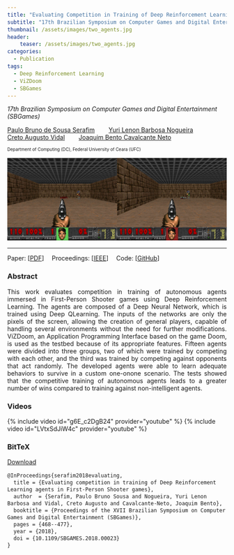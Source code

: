 ```yaml
---
title: "Evaluating Competition in Training of Deep Reinforcement Learning Agents in First-Person Shooter Games"
subtitle: "17th Brazilian Symposium on Computer Games and Digital Entertainment (SBGames)"
thumbnail: /assets/images/two_agents.jpg
header:
    teaser: /assets/images/two_agents.jpg
categories:
  - Publication
tags:
  - Deep Reinforcement Learning
  - ViZDoom
  - SBGames
---
```


*17th Brazilian Symposium on Computer Games and Digital Entertainment (SBGames)*  

[Paulo Bruno de Sousa Serafim](paulobruno.github.io)
  [Yuri Lenon Barbosa Nogueira](http://www.lia.ufc.br/~yuri/)  
[Creto Augusto Vidal](http://www.lia.ufc.br/~cvidal/)
  [Joaquim Bento Cavalcante Neto](http://www.lia.ufc.br/~joaquimb/)

<p style="font-size:0.7em">
    Department of Computing (DC), Federal University of Ceara (UFC)
</p>

![Both agents facing each other](/assets/images/two_agents.jpg)

---

Paper: [[PDF](https://www.sbgames.org/sbgames2018/files/papers/ComputacaoFull/188165.pdf)]
 Proceedings: [[IEEE](https://ieeexplore.ieee.org/document/8636940)]
 Code: [[GitHub](https://github.com/paulobruno/ViZDoom/tree/pbmaster)]


### Abstract

<p style="text-align:justify">
This work evaluates competition in training of autonomous agents immersed in First-Person Shooter games using Deep Reinforcement Learning. The agents are composed of a Deep Neural Network, which is trained using Deep QLearning. The inputs of the networks are only the pixels of the screen, allowing the creation of general players, capable of handling several environments without the need for further modifications. ViZDoom, an Application Programming Interface based on the game Doom, is used as the testbed because of its appropriate features. Fifteen agents were divided into three groups, two of which were trained by competing with each other, and the third was trained by competing against opponents that act randomly. The developed agents were able to learn adequate behaviors to survive in a custom one-onone scenario. The tests showed that the competitive training of autonomous agents leads to a greater number of wins compared to training against non-intelligent agents.
</p>


### Videos

{% include video id="g6E_c2DgB24" provider="youtube" %}
{% include video id="LVtxSdJiW4c" provider="youtube" %}


### BitTeX

<p style="text-align:left">
  <a  href="/assets/citations/serafim2018evaluating.bib">Download</a>
</p>

```
@InProceedings{serafim2018evaluating,
  title = {Evaluating competition in training of Deep Reinforcement Learning agents in First-Person Shooter games},
  author  = {Serafim, Paulo Bruno Sousa and Nogueira, Yuri Lenon Barbosa and Vidal, Creto Augusto and Cavalcante-Neto, Joaquim Bento},
  booktitle = {Proceedings of the XVII Brazilian Symposium on Computer Games and Digital Entertainment (SBGames)},
  pages = {468--477},
  year = {2018},
  doi = {10.1109/SBGAMES.2018.00023}
}
```
